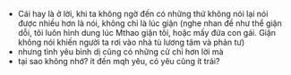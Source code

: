- Cái hay là ở lời, khi ta không ngờ đến có những thứ không nói lại nói được nhiều hơn là nói, không chỉ là lúc giận (nghe nhan đề như thể giận dỗi, tôi luôn hình dung lúc Mthao giận tôi, hoặc mấy đứa con gái. Giận không nói khiến người ta rơi vào nhà tù lương tâm và phản tư)
- nhưng tình yêu bình dị cũng có những cử chỉ hơn lời mà
- tại sao không nhớ? ít đến mqh yêu, có yêu cũng ít trải?